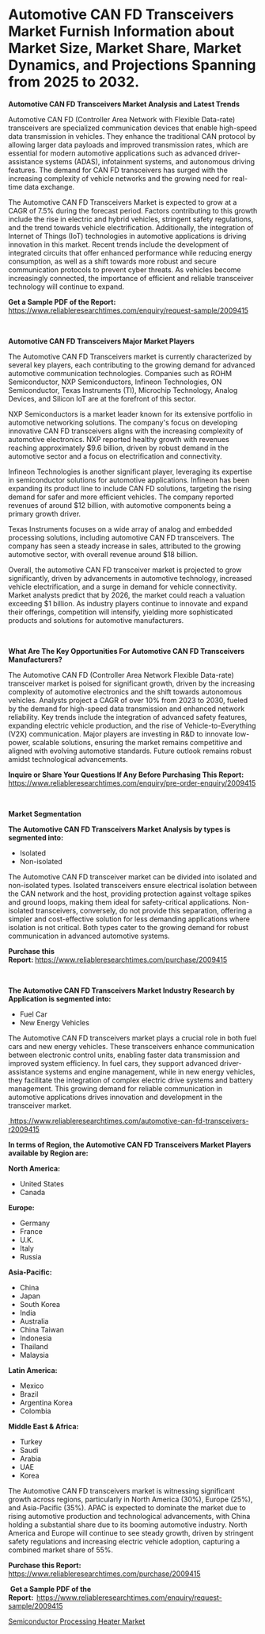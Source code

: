 <p><h1>Automotive CAN FD Transceivers Market Furnish Information about Market Size, Market Share, Market Dynamics, and Projections Spanning from 2025 to 2032.</h1></p><p><strong>Automotive CAN FD Transceivers Market Analysis and Latest Trends</strong></p>
<p><p>Automotive CAN FD (Controller Area Network with Flexible Data-rate) transceivers are specialized communication devices that enable high-speed data transmission in vehicles. They enhance the traditional CAN protocol by allowing larger data payloads and improved transmission rates, which are essential for modern automotive applications such as advanced driver-assistance systems (ADAS), infotainment systems, and autonomous driving features. The demand for CAN FD transceivers has surged with the increasing complexity of vehicle networks and the growing need for real-time data exchange.</p><p>The Automotive CAN FD Transceivers Market is expected to grow at a CAGR of 7.5% during the forecast period. Factors contributing to this growth include the rise in electric and hybrid vehicles, stringent safety regulations, and the trend towards vehicle electrification. Additionally, the integration of Internet of Things (IoT) technologies in automotive applications is driving innovation in this market. Recent trends include the development of integrated circuits that offer enhanced performance while reducing energy consumption, as well as a shift towards more robust and secure communication protocols to prevent cyber threats. As vehicles become increasingly connected, the importance of efficient and reliable transceiver technology will continue to expand.</p></p>
<p><strong>Get a Sample PDF of the Report:&nbsp;</strong> <a href="https://www.reliableresearchtimes.com/enquiry/request-sample/2009415?utm_campaign=2646&utm_medium=2&utm_source=Github&utm_content=ia&utm_term=07042025&utm_id=automotive-can-fd-transceivers">https://www.reliableresearchtimes.com/enquiry/request-sample/2009415</a></p>
<p>&nbsp;</p>
<p><strong>Automotive CAN FD Transceivers Major Market Players</strong></p>
<p><p>The Automotive CAN FD Transceivers market is currently characterized by several key players, each contributing to the growing demand for advanced automotive communication technologies. Companies such as ROHM Semiconductor, NXP Semiconductors, Infineon Technologies, ON Semiconductor, Texas Instruments (TI), Microchip Technology, Analog Devices, and Silicon IoT are at the forefront of this sector.</p><p>NXP Semiconductors is a market leader known for its extensive portfolio in automotive networking solutions. The company's focus on developing innovative CAN FD transceivers aligns with the increasing complexity of automotive electronics. NXP reported healthy growth with revenues reaching approximately $9.6 billion, driven by robust demand in the automotive sector and a focus on electrification and connectivity.</p><p>Infineon Technologies is another significant player, leveraging its expertise in semiconductor solutions for automotive applications. Infineon has been expanding its product line to include CAN FD solutions, targeting the rising demand for safer and more efficient vehicles. The company reported revenues of around $12 billion, with automotive components being a primary growth driver.</p><p>Texas Instruments focuses on a wide array of analog and embedded processing solutions, including automotive CAN FD transceivers. The company has seen a steady increase in sales, attributed to the growing automotive sector, with overall revenue around $18 billion.</p><p>Overall, the automotive CAN FD transceiver market is projected to grow significantly, driven by advancements in automotive technology, increased vehicle electrification, and a surge in demand for vehicle connectivity. Market analysts predict that by 2026, the market could reach a valuation exceeding $1 billion. As industry players continue to innovate and expand their offerings, competition will intensify, yielding more sophisticated products and solutions for automotive manufacturers.</p></p>
<p>&nbsp;</p>
<p><strong>What Are The Key Opportunities For Automotive CAN FD Transceivers Manufacturers?</strong></p>
<p><p>The Automotive CAN FD (Controller Area Network Flexible Data-rate) transceiver market is poised for significant growth, driven by the increasing complexity of automotive electronics and the shift towards autonomous vehicles. Analysts project a CAGR of over 10% from 2023 to 2030, fueled by the demand for high-speed data transmission and enhanced network reliability. Key trends include the integration of advanced safety features, expanding electric vehicle production, and the rise of Vehicle-to-Everything (V2X) communication. Major players are investing in R&D to innovate low-power, scalable solutions, ensuring the market remains competitive and aligned with evolving automotive standards. Future outlook remains robust amidst technological advancements.</p></p>
<p><strong>Inquire or Share Your Questions If Any Before Purchasing This Report:</strong> <a href="https://www.reliableresearchtimes.com/enquiry/pre-order-enquiry/2009415?utm_campaign=2646&utm_medium=2&utm_source=Github&utm_content=ia&utm_term=07042025&utm_id=automotive-can-fd-transceivers">https://www.reliableresearchtimes.com/enquiry/pre-order-enquiry/2009415</a></p>
<p>&nbsp;</p>
<p><strong>Market Segmentation</strong></p>
<p><strong>The Automotive CAN FD Transceivers Market Analysis by types is segmented into:</strong></p>
<p><ul><li>Isolated</li><li>Non-isolated</li></ul></p>
<p><p>The Automotive CAN FD transceiver market can be divided into isolated and non-isolated types. Isolated transceivers ensure electrical isolation between the CAN network and the host, providing protection against voltage spikes and ground loops, making them ideal for safety-critical applications. Non-isolated transceivers, conversely, do not provide this separation, offering a simpler and cost-effective solution for less demanding applications where isolation is not critical. Both types cater to the growing demand for robust communication in advanced automotive systems.</p></p>
<p><strong>Purchase this Report:&nbsp;</strong><a href="https://www.reliableresearchtimes.com/purchase/2009415?utm_campaign=2646&utm_medium=2&utm_source=Github&utm_content=ia&utm_term=07042025&utm_id=automotive-can-fd-transceivers">https://www.reliableresearchtimes.com/purchase/2009415</a></p>
<p>&nbsp;</p>
<p><strong>The Automotive CAN FD Transceivers Market Industry Research by Application is segmented into:</strong></p>
<p><ul><li>Fuel Car</li><li>New Energy Vehicles</li></ul></p>
<p><p>The Automotive CAN FD transceivers market plays a crucial role in both fuel cars and new energy vehicles. These transceivers enhance communication between electronic control units, enabling faster data transmission and improved system efficiency. In fuel cars, they support advanced driver-assistance systems and engine management, while in new energy vehicles, they facilitate the integration of complex electric drive systems and battery management. This growing demand for reliable communication in automotive applications drives innovation and development in the transceiver market.</p></p>
<p><a href="https://www.reliableresearchtimes.com/automotive-can-fd-transceivers-r2009415?utm_campaign=2646&utm_medium=2&utm_source=Github&utm_content=ia&utm_term=07042025&utm_id=automotive-can-fd-transceivers">&nbsp;https://www.reliableresearchtimes.com/automotive-can-fd-transceivers-r2009415</a></p>
<p><strong>In terms of Region, the Automotive CAN FD Transceivers Market Players available by Region are:</strong></p>
<p>
    <p> <strong> North America: </strong>
        <ul>
            <li>United States</li>
            <li>Canada</li>
        </ul>
        </p> 
    <p> <strong> Europe: </strong>
        <ul>
            <li>Germany</li>
            <li>France</li>
            <li>U.K.</li>
            <li>Italy</li>
            <li>Russia</li>
        </ul>
        </p> 
    <p> <strong> Asia-Pacific: </strong>
        <ul>
            <li>China</li>
            <li>Japan</li>
            <li>South Korea</li>
            <li>India</li>
            <li>Australia</li>
            <li>China Taiwan</li>
            <li>Indonesia</li>
            <li>Thailand</li>
            <li>Malaysia</li>
        </ul>
        </p> 
    <p> <strong> Latin America: </strong>
        <ul>
            <li>Mexico</li>
            <li>Brazil</li>
            <li>Argentina Korea</li>
            <li>Colombia</li>
        </ul>
        </p> 
    <p> <strong> Middle East & Africa: </strong>
        <ul>
            <li>Turkey</li>
            <li>Saudi</li>
            <li>Arabia</li>
            <li>UAE</li>
            <li>Korea</li>
        </ul>
    </p>
    </p>
<p><p>The Automotive CAN FD transceivers market is witnessing significant growth across regions, particularly in North America (30%), Europe (25%), and Asia-Pacific (35%). APAC is expected to dominate the market due to rising automotive production and technological advancements, with China holding a substantial share due to its booming automotive industry. North America and Europe will continue to see steady growth, driven by stringent safety regulations and increasing electric vehicle adoption, capturing a combined market share of 55%.</p></p>
<p><strong>Purchase this Report: </strong><a href="https://www.reliableresearchtimes.com/purchase/2009415?utm_campaign=2646&utm_medium=2&utm_source=Github&utm_content=ia&utm_term=07042025&utm_id=automotive-can-fd-transceivers">https://www.reliableresearchtimes.com/purchase/2009415</a></p>
<p>&nbsp;<strong>Get a Sample PDF of the Report:&nbsp;&nbsp;</strong><a href="https://www.reliableresearchtimes.com/enquiry/request-sample/2009415?utm_campaign=2646&utm_medium=2&utm_source=Github&utm_content=ia&utm_term=07042025&utm_id=automotive-can-fd-transceivers">https://www.reliableresearchtimes.com/enquiry/request-sample/2009415</a></p>
<p><strong></strong></p>
<p><p><a href="https://github.com/sadimsamid/Market-Research-Report-List-1/blob/main/semiconductor-processing-heater-market.md?utm_campaign=2646&utm_medium=2&utm_source=Github&utm_content=ia&utm_term=07042025&utm_id=automotive-can-fd-transceivers">Semiconductor Processing Heater Market</a></p></p>